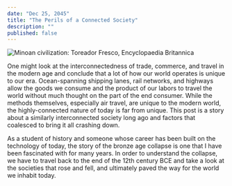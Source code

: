 ```yaml
---
date: "Dec 25, 2045"
title: "The Perils of a Connected Society"
description: ""
published: false
---
```


![Minoan civilization: Toreador Fresco, Encyclopaedia Britannica](https://cdn.britannica.com/74/81874-050-D8E373B9/Toreador-Fresco-Crete-bull-Minoan-Knossos-people-c-1550-bce.jpg)

One might look at the interconnectedness of trade, commerce, and travel in the modern age and conclude that a lot of how our world operates is unique to our era. Ocean-spanning shipping lanes, rail networks, and highways allow the goods we consume and the product of our labors to travel the world without much thought on the part of the end consumer. While the methods themselves, especially air travel, are unique to the modern world, the highly-connected nature of today is far from unique. This post is a story about a similarly interconnected society long ago and factors that coalesced to bring it all crashing down.

As a student of history and someone whose career has been built on the technology of today, the story of the bronze age collapse is one that I have been fascinated with for many years. In order to understand the collapse, we have to travel back to the end of the 12th century BCE and take a look at the societies that rose and fell, and ultimately paved the way for the world we inhabit today.